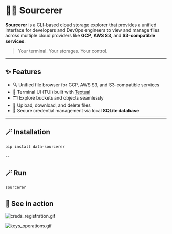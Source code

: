 # 🧙‍♂️ Sourcerer

**Sourcerer** is a CLI-based cloud storage explorer that provides a unified interface for developers and DevOps 
engineers to view and manage files across multiple cloud providers like 
**GCP**, **AWS S3**, and **S3-compatible services**.

> Your terminal. Your storages. Your control.

---

## ✨ Features

- 🔍 Unified file browser for GCP, AWS S3, and S3-compatible services  
- 🧭 Terminal UI (TUI) built with [Textual](https://github.com/Textualize/textual)  
- 🗂️ Explore buckets and objects seamlessly  
- 🔄 Upload, download, and delete files  
- 🔐 Secure credential management via local **SQLite database**  

---

## 🪄 Installation

```bash
pip install data-sourcerer
```
--

## 🪄 Run

```bash
sourcerer
```


## 🔮 See in action

![creds_registration.gif](https://github.com/the-impact-craft/sourcerer/blob/main/media/creds_registration.gif?raw=true)

![keys_operations.gif](https://github.com/the-impact-craft/sourcerer/blob/main/media/keys_operations.gif?raw=true)
